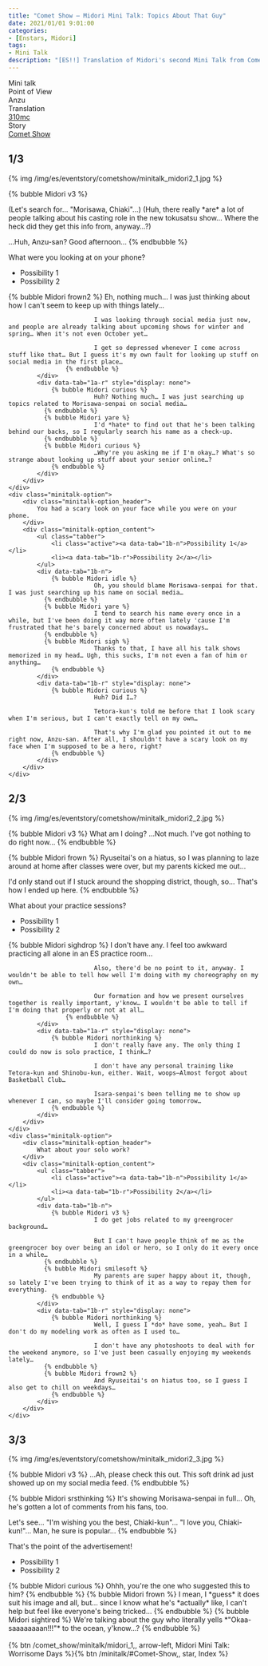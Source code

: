 ```yaml
---
title: "Comet Show – Midori Mini Talk: Topics About That Guy"
date: 2021/01/01 9:01:00
categories:
- [Enstars, Midori]
tags:
- Mini Talk
description: "[ES!!] Translation of Midori's second Mini Talk from Comet Show. From Anzu's POV."
---
```

<div class="three-wrapper" style="--storyColor:#965e7d;--storyColor-rgb:150,94,125;--storyColor-h:326.8;--storyColor-s: 23%;--storyColor-l:47.8%;">
    <div class="info-area">
        <div class="info">
            <div class="info-item characters">
                <div class="label">
                    Mini talk
                </div>
                <div class="value">
								<a href="/categories/Enstars/Midori" character="Midori"></a>
                </div>
            </div>
            <div class="info-item one">
                <div class="label">
                    Point of View
                </div>
                <div class="value">
                    Anzu
                </div>
            </div>
            <div class="info-item two">
                <div class="label">
                    Translation
                </div>
                <div class="value">
                    <a href="/about">310mc</a>
                </div>
            </div>
            <div class="info-item three">
                <div class="label">
                   Story
                </div>
                <div class="value">
                    <a href="/comet_show">Comet Show</a>
                </div>
            </div>
        </div>
    </div>
</div>

<!-- more -->

## <div mt="rare"></div> 1/3

{% img /img/es/eventstory/cometshow/minitalk_midori2_1.jpg %}

{% bubble Midori v3 %}
<th>(Let's search for… "Morisawa, Chiaki"…)</th>

<th>(Huh, there really *are* a lot of people talking about his casting role in the new tokusatsu show… Where the heck did they get this info from, anyway…?)</th>

…Huh, Anzu-san? Good afternoon…
{% endbubble %}

<div class="minitalk" character="Anzu">
    <div class="minitalk-option">
        <div class="minitalk-option_header">
            What were you looking at on your phone?
        </div>
        <div class="minitalk-option_content">
			<ul class="tabber">
				<li class="active"><a data-tab="1a-n">Possibility 1</a></li>
				<li><a data-tab="1a-r">Possibility 2</a></li>
			</ul>
			<div data-tab="1a-n">
            	{% bubble Midori frown2 %}
							Eh, nothing much… I was just thinking about how I can't seem to keep up with things lately…

							I was looking through social media just now, and people are already talking about upcoming shows for winter and spring… When it's not even October yet…

							I get so depressed whenever I come across stuff like that… But I guess it's my own fault for looking up stuff on social media in the first place…
					{% endbubble %}
			</div>
			<div data-tab="1a-r" style="display: none">
            	{% bubble Midori curious %}
							Huh? Nothing much… I was just searching up topics related to Morisawa-senpai on social media…
              {% endbubble %}
              {% bubble Midori yare %}
							I'd *hate* to find out that he's been talking behind our backs, so I regularly search his name as a check-up.
              {% endbubble %}
              {% bubble Midori curious %}
							…Why're you asking me if I'm okay…? What's so strange about looking up stuff about your senior online…?
				{% endbubble %}
			</div>
        </div>
    </div>
	<div class="minitalk-option">
        <div class="minitalk-option_header">
            You had a scary look on your face while you were on your phone.
        </div>
        <div class="minitalk-option_content">
			<ul class="tabber">
				<li class="active"><a data-tab="1b-n">Possibility 1</a></li>
				<li><a data-tab="1b-r">Possibility 2</a></li>
			</ul>
			<div data-tab="1b-n">
            	{% bubble Midori idle %}
							Oh, you should blame Morisawa-senpai for that. I was just searching up his name on social media…
              {% endbubble %}
              {% bubble Midori yare %}
							I tend to search his name every once in a while, but I've been doing it way more often lately 'cause I'm frustrated that he's barely concerned about us nowadays…
              {% endbubble %}
              {% bubble Midori sigh %}
							Thanks to that, I have all his talk shows memorized in my head… Ugh, this sucks, I'm not even a fan of him or anything…
				{% endbubble %}
			</div>
			<div data-tab="1b-r" style="display: none">
            	{% bubble Midori curious %}
							Huh? Did I…?

							Tetora-kun's told me before that I look scary when I'm serious, but I can't exactly tell on my own…

							That's why I'm glad you pointed it out to me right now, Anzu-san. After all, I shouldn't have a scary look on my face when I'm supposed to be a hero, right?
				{% endbubble %}
			</div>
        </div>
    </div>
</div>

## <div mt="rare"></div> 2/3

{% img /img/es/eventstory/cometshow/minitalk_midori2_2.jpg %}

{% bubble Midori v3 %}
What am I doing? …Not much. I've got nothing to do right now…
{% endbubble %}

{% bubble Midori frown %}
Ryuseitai's on a hiatus, so I was planning to laze around at home after classes were over, but my parents kicked me out…

I'd only stand out if I stuck around the shopping district, though, so… That's how I ended up here.
{% endbubble %}

<div class="minitalk" character="Anzu">
    <div class="minitalk-option">
        <div class="minitalk-option_header">
            What about your practice sessions?
        </div>
        <div class="minitalk-option_content">
			<ul class="tabber">
				<li class="active"><a data-tab="1a-n">Possibility 1</a></li>
				<li><a data-tab="1a-r">Possibility 2</a></li>
			</ul>
			<div data-tab="1a-n">
            	{% bubble Midori sighdrop %}
							I don't have any. I feel too awkward practicing all alone in an ES practice room…

							Also, there'd be no point to it, anyway. I wouldn't be able to tell how well I'm doing with my choreography on my own…

							Our formation and how we present ourselves together is really important, y'know… I wouldn't be able to tell if I'm doing that properly or not at all…
					{% endbubble %}
			</div>
			<div data-tab="1a-r" style="display: none">
            	{% bubble Midori northinking %}
							I don't really have any. The only thing I could do now is solo practice, I think…?

							I don't have any personal training like Tetora-kun and Shinobu-kun, either. Wait, woops—Almost forgot about Basketball Club…

							Isara-senpai's been telling me to show up whenever I can, so maybe I'll consider going tomorrow…
				{% endbubble %}
			</div>
        </div>
    </div>
	<div class="minitalk-option">
        <div class="minitalk-option_header">
            What about your solo work?
        </div>
        <div class="minitalk-option_content">
			<ul class="tabber">
				<li class="active"><a data-tab="1b-n">Possibility 1</a></li>
				<li><a data-tab="1b-r">Possibility 2</a></li>
			</ul>
			<div data-tab="1b-n">
            	{% bubble Midori v3 %}
							I do get jobs related to my greengrocer background…

							But I can't have people think of me as the greengrocer boy over being an idol or hero, so I only do it every once in a while…
              {% endbubble %}
              {% bubble Midori smilesoft %}
							My parents are super happy about it, though, so lately I've been trying to think of it as a way to repay them for everything.
				{% endbubble %}
			</div>
			<div data-tab="1b-r" style="display: none">
            	{% bubble Midori northinking %}
							Well, I guess I *do* have some, yeah… But I don't do my modeling work as often as I used to…

							I don't have any photoshoots to deal with for the weekend anymore, so I've just been casually enjoying my weekends lately…
              {% endbubble %}
              {% bubble Midori frown2 %}
							And Ryuseitai's on hiatus too, so I guess I also get to chill on weekdays…
				{% endbubble %}
			</div>
        </div>
    </div>
</div>

## <div mt="rare"></div> 3/3

{% img /img/es/eventstory/cometshow/minitalk_midori2_3.jpg %}

{% bubble Midori v3 %}
…Ah, please check this out. This soft drink ad just showed up on my social media feed.
{% endbubble %}

{% bubble Midori srsthinking %}
It's showing Morisawa-senpai in full… Oh, he's gotten a lot of comments from his fans, too.

Let's see… "I'm wishing you the best, Chiaki-kun"… "I love you, Chiaki-kun!"… Man, he sure is popular…
{% endbubble %}

<div class="minitalk" character="Anzu">
    <div class="minitalk-option">
        <div class="minitalk-option_header">
            That's the point of the advertisement!
        </div>
        <div class="minitalk-option_content">
			<ul class="tabber">
				<li class="active"><a data-tab="1a-n">Possibility 1</a></li>
				<li><a data-tab="1a-r">Possibility 2</a></li>
			</ul>
			<div data-tab="1a-n">
            	{% bubble Midori curious %}
							Ohhh, you're the one who suggested this to him?
              {% endbubble %}
              {% bubble Midori frown %}
							I mean, I *guess* it does suit his image and all, but… since I know what he's *actually* like, I can't help but feel like everyone's being tricked…
              {% endbubble %}
              {% bubble Midori sightired %}
							We're talking about the guy who literally yells *"Okaa-saaaaaaaan!!!"* to the ocean, y'know…?
					{% endbubble %}
			</div>
			<div data-tab="1a-r" style="display: none">
            	{% bubble Midori curious %}
							Point? …Ah, does that mean you're the one who suggested this ad to him?

							Huh, it does kinda suit his image. I guess he does look like a pleasant person when he smiles—as long as he keeps his mouth shut, that is.
              {% endbubble %}
              {% bubble Midori sighfrown %}
							If only he always looked this calm in real life, and maybe then I'd finally be able to live my life peacefully…
				{% endbubble %}
			</div>
        </div>
    </div>
	<div class="minitalk-option">
        <div class="minitalk-option_header">
            Is something bothering you?
        </div>
        <div class="minitalk-option_content">
			<ul class="tabber">
				<li class="active"><a data-tab="1b-n">Possibility 1</a></li>
				<li><a data-tab="1b-r">Possibility 2</a></li>
			</ul>
			<div data-tab="1b-n">
            	{% bubble Midori sad %}
							No, not really… It's just… He feels so far away…
              {% endbubble %}
              {% bubble Midori frown %}
							He was always pestering me day in and out last year… So why is it so hard *just* to meet up with him now…? It makes no sense to me…

							I should give him an earful or two the next time we meet, don't you think? Yeah, that sounds like a good idea…
				{% endbubble %}
			</div>
			<div data-tab="1b-r" style="display: none">
            	{% bubble Midori sad2 %}
							I know there's no point in me getting angry at an ad, but I'm kinda upset, like… "What the hell are you smiling over when your unit's suffering right now"…
              {% endbubble %}
              {% bubble Midori yare %}
							He's supposed to be the number one person who wants to be a hero, but instead he asks to *leave* the unit? Does he ever bother to think about how *we* feel?

							If you're *such* an ally of justice and all, then how about you consider protecting your own comrades' feelings, huh…
				{% endbubble %}
			</div>
        </div>
    </div>
</div>
<br>
<div toc>{% btn /comet_show/minitalk/midori_1,, arrow-left, Midori Mini Talk: Worrisome Days %}{% btn /minitalk/#Comet-Show,, star, Index %}</div>
